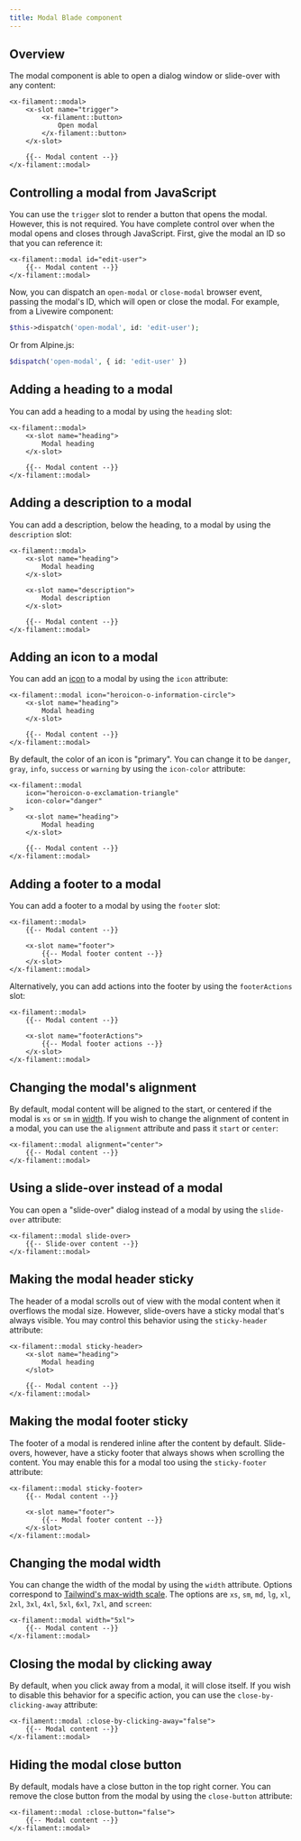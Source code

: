 ```yaml
---
title: Modal Blade component
---
```


## Overview

The modal component is able to open a dialog window or slide-over with any content:

```blade
<x-filament::modal>
    <x-slot name="trigger">
        <x-filament::button>
            Open modal
        </x-filament::button>
    </x-slot>

    {{-- Modal content --}}
</x-filament::modal>
```

## Controlling a modal from JavaScript

You can use the `trigger` slot to render a button that opens the modal. However, this is not required. You have complete control over when the modal opens and closes through JavaScript. First, give the modal an ID so that you can reference it:

```blade
<x-filament::modal id="edit-user">
    {{-- Modal content --}}
</x-filament::modal>
```

Now, you can dispatch an `open-modal` or `close-modal` browser event, passing the modal's ID, which will open or close the modal. For example, from a Livewire component:

```php
$this->dispatch('open-modal', id: 'edit-user');
```

Or from Alpine.js:

```php
$dispatch('open-modal', { id: 'edit-user' })
```

## Adding a heading to a modal

You can add a heading to a modal by using the `heading` slot:

```blade
<x-filament::modal>
    <x-slot name="heading">
        Modal heading
    </x-slot>

    {{-- Modal content --}}
</x-filament::modal>
```

## Adding a description to a modal

You can add a description, below the heading, to a modal by using the `description` slot:

```blade
<x-filament::modal>
    <x-slot name="heading">
        Modal heading
    </x-slot>

    <x-slot name="description">
        Modal description
    </x-slot>

    {{-- Modal content --}}
</x-filament::modal>
```

## Adding an icon to a modal

You can add an [icon](https://blade-ui-kit.com/blade-icons?set=1#search) to a modal by using the `icon` attribute:

```blade
<x-filament::modal icon="heroicon-o-information-circle">
    <x-slot name="heading">
        Modal heading
    </x-slot>

    {{-- Modal content --}}
</x-filament::modal>
```

By default, the color of an icon is "primary". You can change it to be `danger`, `gray`, `info`, `success` or `warning` by using the `icon-color` attribute:

```blade
<x-filament::modal
    icon="heroicon-o-exclamation-triangle"
    icon-color="danger"
>
    <x-slot name="heading">
        Modal heading
    </x-slot>

    {{-- Modal content --}}
</x-filament::modal>
```

## Adding a footer to a modal

You can add a footer to a modal by using the `footer` slot:

```blade
<x-filament::modal>
    {{-- Modal content --}}
    
    <x-slot name="footer">
        {{-- Modal footer content --}}
    </x-slot>
</x-filament::modal>
```

Alternatively, you can add actions into the footer by using the `footerActions` slot:

```blade
<x-filament::modal>
    {{-- Modal content --}}
    
    <x-slot name="footerActions">
        {{-- Modal footer actions --}}
    </x-slot>
</x-filament::modal>
```

## Changing the modal's alignment

By default, modal content will be aligned to the start, or centered if the modal is `xs` or `sm` in [width](#changing-the-modal-width). If you wish to change the alignment of content in a modal, you can use the `alignment` attribute and pass it `start` or `center`:

```blade
<x-filament::modal alignment="center">
    {{-- Modal content --}}
</x-filament::modal>
```

## Using a slide-over instead of a modal

You can open a "slide-over" dialog instead of a modal by using the `slide-over` attribute:

```blade
<x-filament::modal slide-over>
    {{-- Slide-over content --}}
</x-filament::modal>
```

## Making the modal header sticky

The header of a modal scrolls out of view with the modal content when it overflows the modal size. However, slide-overs have a sticky modal that's always visible. You may control this behavior using the `sticky-header` attribute:

```blade
<x-filament::modal sticky-header>
    <x-slot name="heading">
        Modal heading
    </slot>

    {{-- Modal content --}}
</x-filament::modal>
```

## Making the modal footer sticky

The footer of a modal is rendered inline after the content by default. Slide-overs, however, have a sticky footer that always shows when scrolling the content. You may enable this for a modal too using the `sticky-footer` attribute:

```blade
<x-filament::modal sticky-footer>
    {{-- Modal content --}}
    
    <x-slot name="footer">
        {{-- Modal footer content --}}
    </x-slot>
</x-filament::modal>
```

## Changing the modal width

You can change the width of the modal by using the `width` attribute. Options correspond to [Tailwind's max-width scale](https://tailwindcss.com/docs/max-width). The options are `xs`, `sm`, `md`, `lg`, `xl`, `2xl`, `3xl`, `4xl`, `5xl`, `6xl`, `7xl`, and `screen`:

```blade
<x-filament::modal width="5xl">
    {{-- Modal content --}}
</x-filament::modal>
```

## Closing the modal by clicking away

By default, when you click away from a modal, it will close itself. If you wish to disable this behavior for a specific action, you can use the `close-by-clicking-away` attribute:

```blade
<x-filament::modal :close-by-clicking-away="false">
    {{-- Modal content --}}
</x-filament::modal>
```

## Hiding the modal close button

By default, modals have a close button in the top right corner. You can remove the close button from the modal by using the `close-button` attribute:

```blade
<x-filament::modal :close-button="false">
    {{-- Modal content --}}
</x-filament::modal>
```
